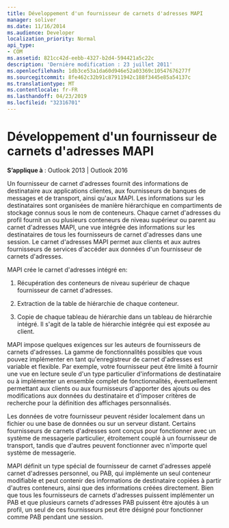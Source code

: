```yaml
---
title: Développement d'un fournisseur de carnets d'adresses MAPI
manager: soliver
ms.date: 11/16/2014
ms.audience: Developer
localization_priority: Normal
api_type:
- COM
ms.assetid: 821cc42d-eebb-4327-b2d4-594421a5c22c
description: 'Dernière modification : 23 juillet 2011'
ms.openlocfilehash: 1db3ce53a1da60d946e52a03369c10547676277f
ms.sourcegitcommit: 8fe462c32b91c87911942c188f3445e85a54137c
ms.translationtype: MT
ms.contentlocale: fr-FR
ms.lasthandoff: 04/23/2019
ms.locfileid: "32316701"
---
```

# <a name="developing-a-mapi-address-book-provider"></a>Développement d'un fournisseur de carnets d'adresses MAPI

  
  
**S’applique à** : Outlook 2013 | Outlook 2016 
  
Un fournisseur de carnet d'adresses fournit des informations de destinataire aux applications clientes, aux fournisseurs de banques de messages et de transport, ainsi qu'aux MAPI. Les informations sur les destinataires sont organisées de manière hiérarchique en compartiments de stockage connus sous le nom de conteneurs. Chaque carnet d'adresses du profil fournit un ou plusieurs conteneurs de niveau supérieur ou parent au carnet d'adresses MAPI, une vue intégrée des informations sur les destinataires de tous les fournisseurs de carnet d'adresses dans une session. Le carnet d'adresses MAPI permet aux clients et aux autres fournisseurs de services d'accéder aux données d'un fournisseur de carnets d'adresses.
  
MAPI crée le carnet d'adresses intégré en:
  
1. Récupération des conteneurs de niveau supérieur de chaque fournisseur de carnet d'adresses.
    
2. Extraction de la table de hiérarchie de chaque conteneur. 
    
3. Copie de chaque tableau de hiérarchie dans un tableau de hiérarchie intégré. Il s'agit de la table de hiérarchie intégrée qui est exposée au client. 
    
MAPI impose quelques exigences sur les auteurs de fournisseurs de carnets d'adresses. La gamme de fonctionnalités possibles que vous pouvez implémenter en tant qu'enregistreur de carnet d'adresses est variable et flexible. Par exemple, votre fournisseur peut être limité à fournir une vue en lecture seule d'un type particulier d'informations de destinataire ou à implémenter un ensemble complet de fonctionnalités, éventuellement permettant aux clients ou aux fournisseurs d'apporter des ajouts ou des modifications aux données du destinataire et d'imposer critères de recherche pour la définition des affichages personnalisés. 
  
Les données de votre fournisseur peuvent résider localement dans un fichier ou une base de données ou sur un serveur distant. Certains fournisseurs de carnets d'adresses sont conçus pour fonctionner avec un système de messagerie particulier, étroitement couplé à un fournisseur de transport, tandis que d'autres peuvent fonctionner avec n'importe quel système de messagerie.
  
MAPI définit un type spécial de fournisseur de carnet d'adresses appelé carnet d'adresses personnel, ou PAB, qui implémente un seul conteneur modifiable et peut contenir des informations de destinataire copiées à partir d'autres conteneurs, ainsi que des informations créées directement. Bien que tous les fournisseurs de carnets d'adresses puissent implémenter un PAB et que plusieurs carnets d'adresses PAB puissent être ajoutés à un profil, un seul de ces fournisseurs peut être désigné pour fonctionner comme PAB pendant une session. 
  

